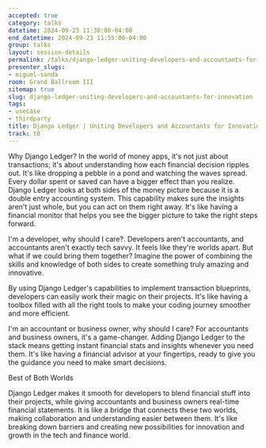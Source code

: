 ```yaml
---
accepted: true
category: talks
datetime: 2024-09-23 11:30:00-04:00
end_datetime: 2024-09-23 11:55:00-04:00
group: talks
layout: session-details
permalink: /talks/django-ledger-uniting-developers-and-accountants-for-innovation/
presenter_slugs:
- miguel-sanda
room: Grand Ballroom III
sitemap: true
slug: django-ledger-uniting-developers-and-accountants-for-innovation
tags:
- usecase
- thirdparty
title: Django Ledger | Uniting Developers and Accountants for Innovation.
track: t0
---
```


Why Django Ledger?
In the world of money apps, it's not just about transactions; it's about understanding how each financial decision ripples out. It's like dropping a pebble in a pond and watching the waves spread. Every dollar spent or saved can have a bigger effect than you realize. Django Ledger looks at both sides of the money picture because it is a double entry accounting system. This capability makes sure the insights aren't just whole, but you can act on them right away. It's like having a financial monitor that helps you see the bigger picture to take the right steps forward. 

I'm a developer, why should I care?. 
Developers aren't accountants, and accountants aren't exactly tech savvy. It feels like they're worlds apart. But what if we could bring them together? Imagine the power of combining the skills and knowledge of both sides to create something truly amazing and innovative. 

By using Django Ledger's capabilities to implement transaction blueprints, developers can easily work their magic on their projects. It's like having a toolbox filled with all the right tools to make your coding journey smoother and more efficient. 

I'm an accountant or business owner, why should I care?
For accountants and business owners, it's a game-changer. Adding Django Ledger to the stack means getting instant financial stats and insights whenever you need them. It's like having a financial advisor at your fingertips, ready to give you the guidance you need to make smart decisions. 

Best of Both Worlds

Django Ledger makes it smooth for developers to blend financial stuff into their projects, while giving accountants and business owners real-time financial statements. It is like a bridge that connects these two worlds, making collaboration and understanding easier between them. It's like breaking down barriers and creating new possibilities for innovation and growth in the tech and finance world.